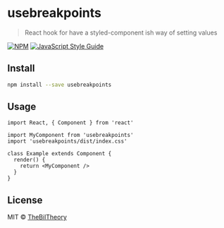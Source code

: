 # usebreakpoints

> React hook for have a styled-component ish way of setting values

[![NPM](https://img.shields.io/npm/v/usebreakpoints.svg)](https://www.npmjs.com/package/usebreakpoints) [![JavaScript Style Guide](https://img.shields.io/badge/code_style-standard-brightgreen.svg)](https://standardjs.com)

## Install

```bash
npm install --save usebreakpoints
```

## Usage

```tsx
import React, { Component } from 'react'

import MyComponent from 'usebreakpoints'
import 'usebreakpoints/dist/index.css'

class Example extends Component {
  render() {
    return <MyComponent />
  }
}
```

## License

MIT © [TheBilTheory](https://github.com/TheBilTheory)
